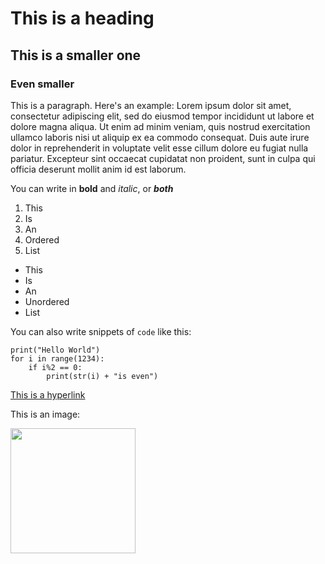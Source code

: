 # This is a heading
## This is a smaller one
### Even smaller

This is a paragraph. Here's an example:
Lorem ipsum dolor sit amet, consectetur adipiscing elit, sed do eiusmod tempor incididunt ut labore et dolore magna aliqua. Ut enim ad minim veniam, quis nostrud exercitation ullamco laboris nisi ut aliquip ex ea commodo consequat. Duis aute irure dolor in reprehenderit in voluptate velit esse cillum dolore eu fugiat nulla pariatur. Excepteur sint occaecat cupidatat non proident, sunt in culpa qui officia deserunt mollit anim id est laborum.

You can write in **bold** and *italic*, or ***both***

1. This
1. Is
1. An
1. Ordered
1. List

- This
- Is
- An
- Unordered
- List

You can also write snippets of `code` like this:
```
print("Hello World")
for i in range(1234):
    if i%2 == 0:
        print(str(i) + "is even")
```
[This is a hyperlink](https://github.com)

This is an image:

<img src = "https://pbs.twimg.com/media/EWWohGoXQAAfacP.jpg" width = "200">
